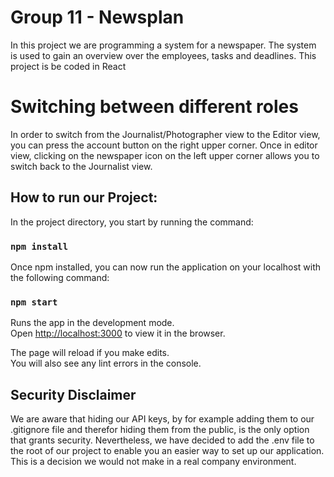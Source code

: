 # Group 11 - Newsplan

In this project we are programming a system for a newspaper. The system is used to gain an overview over the employees, tasks and deadlines. 
This project is be coded in React

# Switching between different roles

In order to switch from the Journalist/Photographer view to the Editor view, you can press the account button on the right upper corner. Once in editor view, clicking on the newspaper icon on the left upper corner allows you to switch back to the Journalist view.

## How to run our Project:

In the project directory, you start by running the command:

### `npm install`

Once npm installed, you can now run the application on your localhost with the following command:

### `npm start`

Runs the app in the development mode.\
Open [http://localhost:3000](http://localhost:3000) to view it in the browser.

The page will reload if you make edits.\
You will also see any lint errors in the console.

## Security Disclaimer 

We are aware that hiding our API keys, by for example adding them to our .gitignore file and therefor hiding them from the public, is the only option that grants security. Nevertheless, we have decided to add the .env file to the root of our project to enable you an easier way to set up our application. This is a decision we would not make in a real company environment.



